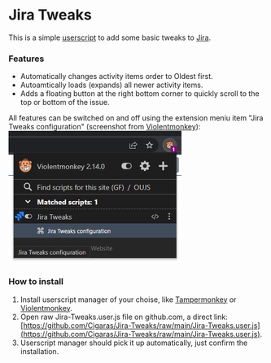 # Jira Tweaks

This is a simple [userscript](https://en.wikipedia.org/wiki/Userscript) to add some basic tweaks to [Jira](https://www.atlassian.com/software/jira).

### Features

* Automatically changes activity items order to Oldest first.
* Autoamtically loads (expands) all newer activity items.
* Adds a floating button at the right bottom corner to quickly scroll to the top or bottom of the issue.

All features can be switched on and off using the extension meniu item "Jira Tweaks configuration" (screenshot from [Violentmonkey](https://violentmonkey.github.io/)):
![Screenshot of extension meniu](Menu.png)

### How to install

1. Install userscript manager of your choise, like [Tampermonkey](https://www.tampermonkey.net/) or [Violentmonkey](https://violentmonkey.github.io/).
2. Open raw Jira-Tweaks.user.js file on github.com, a direct link: [https://github.com/Cigaras/Jira-Tweaks/raw/main/Jira-Tweaks.user.js](https://github.com/Cigaras/Jira-Tweaks/raw/main/Jira-Tweaks.user.js).
3. Userscript manager should pick it up automatically, just confirm the installation.